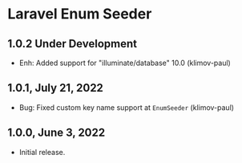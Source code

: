 Laravel Enum Seeder
===================

1.0.2 Under Development
-----------------------

- Enh: Added support for "illuminate/database" 10.0 (klimov-paul)


1.0.1, July 21, 2022
--------------------

- Bug: Fixed custom key name support at `EnumSeeder` (klimov-paul)


1.0.0, June 3, 2022
-------------------

- Initial release.
